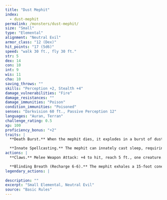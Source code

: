 ```yaml
---
title: "Dust Mephit"
index:
  - dust-mephit
permalink: /monsters/dust-mephit/
size: "Small"
type: "Elemental"
alignment: "Neutral Evil"
armor_class: "12 (Dex)"
hit_points: "17 (5d6)"
speed: "walk 30 ft., fly 30 ft."
str: 5
dex: 14
con: 10
int: 9
wis: 11
cha: 10
saving_throws: ""
skills: "Perception +2, Stealth +4"
damage_vulnerabilities: "Fire"
damage_resistances: ""
damage_immunities: "Poison"
condition_immunities: "Poisoned"
senses: "Darkvision 60 ft., Passive Perception 12"
languages: "Auran, Terran"
challenge_rating: 0.5
xp: 100
proficiency_bonus: "+2"
traits: |
  **Death Burst.** When the mephit dies, it explodes in a burst of dust. Each creature within 5 ft. of it must then succeed on a DC 10 Constitution saving throw or be blinded for 1 minute. A blinded creature can repeat the saving throw on each of its turns, ending the effect on itself on a success.

  **Innate Spellcasting.** The mephit can innately cast sleep, requiring no material components. Its innate spellcasting ability is Charisma.
actions: |
  **Claws.** Melee Weapon Attack: +4 to hit, reach 5 ft., one creature. Hit: 4 (1d4 + 2) slashing damage.

  **Blinding Breath (Recharge 6-6).** The mephit exhales a 15-foot cone of blinding dust. Each creature in that area must succeed on a DC 10 Dexterity saving throw or be blinded for 1 minute. A creature can repeat the saving throw at the end of each of its turns, ending the effect on itself on a success.  
legendary_actions: |
  
description: ""
excerpt: "Small Elemental, Neutral Evil"
source: "Basic Rules"
---
```

